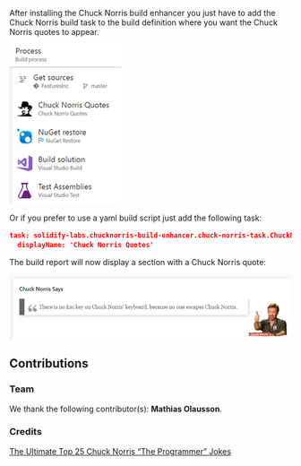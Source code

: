 ﻿After installing the Chuck Norris build enhancer you just have to add the Chuck Norris build task to the build definition where you want the Chuck Norris quotes to appear.

![](/docs/chuck-build-task.png)

Or if you prefer to use a yaml build script just add the following task:

```json
task: solidify-labs.chucknorris-build-enhancer.chuck-norris-task.ChuckNorrisTask@0
  displayName: 'Chuck Norris Quotes'
```

The build report will now display a section with a Chuck Norris quote:

![](/docs/chuck-build-report.png)

## Contributions ##

### Team ###

We thank the following contributor(s): **Mathias Olausson**.

### Credits ###

[The Ultimate Top 25 Chuck Norris “The Programmer” Jokes](http://codesqueeze.com/the-ultimate-top-25-chuck-norris-the-programmer-jokes/)
